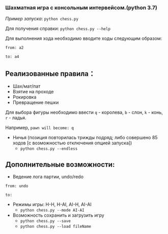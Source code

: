 ### Шахматная игра с консольным интервейсом.(python 3.7)


_Пример запуска_: `python chess.py`

Для получения справки: `python chess.py --help`

Для выполнения хода необходимо вводите ходы следующим образом:
 
 `from: a2`
 
 `to: a4`
 

## Реализованные правила：
+ Шах/мат/пат
+ Взятие на проходе
+ Рокировка
+ Превращение пешки

Для выбора фигуры необходимо ввести `q` - королева, `b` - слон, `k` - конь, `r` - ладья.

Например, `pawn will become: q`

+ Ничья (позиция повторилась трижды подряд; либо совершено 85 ходов [с возможностью отключения опцией запуска])
    - `python chess.py --endless`

## Дополнительные возможности:
+ Ведение лога партии, undo/redo

 `from: undo`
 
 `to: `
 
+ Режимы игры: H-H, H-AI, AI-H, AI-AI
    - `python chess.py --mode AI-AI`
+ Возможность сохранить и загрузить игру
    - `python chess.py --save`
    - `python chess.py --load fileName`